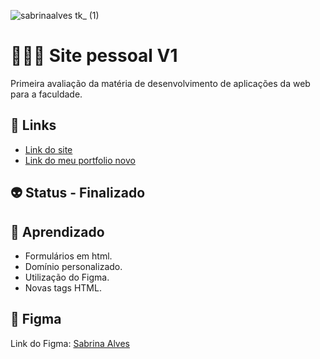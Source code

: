 ![sabrinaalves tk_ (1)](https://user-images.githubusercontent.com/88604193/167313904-a087609c-2a7e-455f-8b47-f619ff201b2d.png)
<h1>👩🏽‍💻 Site pessoal V1</h1>
<p>Primeira avaliação da matéria de desenvolvimento de aplicações da web para a faculdade.</p>
<h2>🎯 Links</h2>
<ul>
    <li>
        <a href="https://sabrina1408.github.io/meu-site-pessoal/" target="_blank" target="_blank">Link do site</a>
    </li>
    <li>
        <a href="https://sabrinaalvesbrito.com.br" target="_blank" target="_blank">Link do meu portfolio novo</a>
    </li>
</ul>
<h2>👽 Status - Finalizado</h2>
<h2>🧐 Aprendizado</h2>
<ul>
  <li>Formulários em html.</li>
  <li>Domínio personalizado.</li>
  <li>Utilização do Figma.</li>
  <li>Novas tags HTML.</li>
</ul>
<h2>🎨 Figma</h2>
<p>Link do Figma: <a href="https://www.figma.com/file/dguqn4A7qnMWjwV26nw3jI/Untitled?node-id=0%3A1">Sabrina Alves</a></p>
